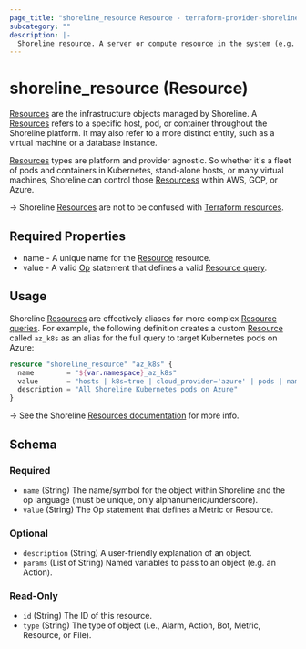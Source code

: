 ```yaml
---
page_title: "shoreline_resource Resource - terraform-provider-shoreline"
subcategory: ""
description: |-
  Shoreline resource. A server or compute resource in the system (e.g. host, pod, container).
---
```


# shoreline_resource (Resource)

[Resources](https://docs.shoreline.io/platform/resources) are the infrastructure objects managed by Shoreline.  A [Resources](https://docs.shoreline.io/platform/resources) refers to a specific host, pod, or container throughout the Shoreline platform. It may also refer to a more distinct entity, such as a virtual machine or a database instance.

[Resources](https://docs.shoreline.io/platform/resources) types are platform and provider agnostic. So whether it's a fleet of pods and containers in Kubernetes, stand-alone hosts, or many virtual machines, Shoreline can control those [Resourcess](https://docs.shoreline.io/platform/resources) within AWS, GCP, or Azure.

-> Shoreline [Resources](https://docs.shoreline.io/platform/resources) are not to be confused with [Terraform resources](https://www.terraform.io/docs/language/resources/index.html).

## Required Properties

- name - A unique name for the [Resource](https://docs.shoreline.io/platform/resources) resource.
- value - A valid [Op](https://docs.shoreline.io/op) statement that defines a valid [Resource query](https://docs.shoreline.io/platform/resources).

## Usage

Shoreline [Resources](https://docs.shoreline.io/platform/resources) are effectively aliases for more complex [Resource queries](https://docs.shoreline.io/platform/resources).  For example, the following definition creates a custom [Resource](https://docs.shoreline.io/platform/resources) called `az_k8s` as an alias for the full query to target Kubernetes pods on Azure:

```tf
resource "shoreline_resource" "az_k8s" {
  name        = "${var.namespace}_az_k8s"
  value       = "hosts | k8s=true | cloud_provider='azure' | pods | namespace=[\"${var.namespace}\"]"
  description = "All Shoreline Kubernetes pods on Azure"
}
```

-> See the Shoreline [Resources documentation](https://docs.shoreline.io/platform/resources) for more info.

<!-- schema generated by tfplugindocs -->
## Schema

### Required

- `name` (String) The name/symbol for the object within Shoreline and the op language (must be unique, only alphanumeric/underscore).
- `value` (String) The Op statement that defines a Metric or Resource.

### Optional

- `description` (String) A user-friendly explanation of an object.
- `params` (List of String) Named variables to pass to an object (e.g. an Action).

### Read-Only

- `id` (String) The ID of this resource.
- `type` (String) The type of object (i.e., Alarm, Action, Bot, Metric, Resource, or File).